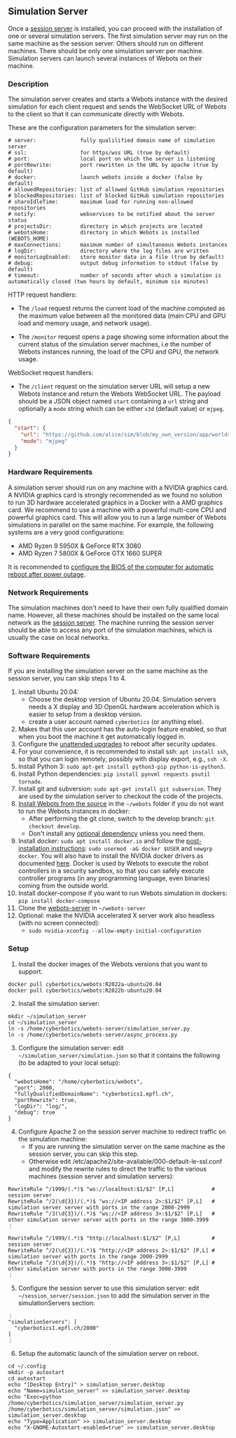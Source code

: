 ## Simulation Server

Once a [session server](session-server.md) is installed, you can proceed with the installation of one or several simulation servers.
The first simulation server may run on the same machine as the session server.
Others should run on different machines.
There should be only one simulation server per machine.
Simulation servers can launch several instances of Webots on their machine.

### Description

The simulation server creates and starts a Webots instance with the desired simulation for each client request and sends the WebSocket URL of Webots to the client so that it can communicate directly with Webots.

These are the configuration parameters for the simulation server:
```
# server:              fully qualilified domain name of simulation server
# ssl:                 for https/wss URL (true by default)
# port:                local port on which the server is listening
# portRewrite:         port rewritten in the URL by apache (true by default)
# docker:              launch webots inside a docker (false by default)
# allowedRepositories: list of allowed GitHub simulation repositories
# blockedRepositories: list of blocked GitHub simulation repositories
# shareIdleTime:       maximum load for running non-allowed repositories
# notify:              webservices to be notified about the server status
# projectsDir:         directory in which projects are located
# webotsHome:          directory in which Webots is installed (WEBOTS_HOME)
# maxConnections:      maximum number of simultaneous Webots instances
# logDir:              directory where the log files are written
# monitorLogEnabled:   store monitor data in a file (true by default)
# debug:               output debug information to stdout (false by default)
# timeout:             number of seconds after which a simulation is automatically closed (two hours by default, minimum six minutes)
```

HTTP request handlers:
* The `/load` request returns the current load of the machine computed as the maximum value between all the monitored data (main CPU and GPU load and memory usage, and network usage).

* The `/monitor` request opens a page showing some information about the current status of the simulation server machines, i.e the number of Webots instances running, the load of the CPU and GPU, the network usage.

WebSocket request handlers:
* The `/client` request on the simulation server URL will setup a new Webots instance and return the Webots WebSocket URL.
The payload should be a JSON object named `start` containing a `url` string and optionally a `mode` string which can be either `x3d` (default value) or `mjpeg`.
```json
{
  "start": {
    "url": "https://github.com/alice/sim/blob/my_own_version/app/worlds/my_world.wbt",
    "mode": "mjpeg"
  }
}
```

### Hardware Requirements

A simulation server should run on any machine with a NVIDIA graphics card.
A NVIDIA graphics card is strongly recommended as we found no solution to run 3D hardware accelerated graphics in a Docker with a AMD graphics card.
We recommend to use a machine with a powerful multi-core CPU and powerful graphics card.
This will allow you to run a large number of Webots simulations in parallel on the same machine.
For example, the following systems are a very good configurations:
- AMD Ryzen 9 5950X & GeForce RTX 3080
- AMD Ryzen 7 5800X & GeForce GTX 1660 SUPER

It is recommended to [configure the BIOS of the computer for automatic reboot after power outage](session-server.md#hardware-requirements).

### Network Requirements

The simulation machines don't need to have their own fully qualified domain name.
However, all these machines should be installed on the same local network as the [session server](session-server.md).
The machine running the session server should be able to access any port of the simulation machines, which is usually the case on local networks.

### Software Requirements

If you are installing the simulation server on the same machine as the session server, you can skip steps 1 to 4.

1. Install Ubuntu 20.04:
    - Choose the desktop version of Ubuntu 20.04. Simulation servers needs a X display and 3D OpenGL hardware acceleration which is easier to setup from a desktop version.
    - create a user account named `cyberbotics` (or anything else).
2. Makes that this user account has the auto-login feature enabled, so that when you boot the machine it get automatically logged in.
3. Configure the [unattended upgrades](https://www.linuxbabe.com/ubuntu/automatic-security-update-unattended-upgrades-ubuntu) to reboot after security updates.
4. For your convenience, it is recommended to install ssh: `apt install ssh`, so that you can login remotely, possibly with display export, e.g., `ssh -X`.
5. Install Python 3: `sudo apt-get install python3-pip python-is-python3`.
6. Install Python dependencies: `pip install pynvml requests psutil tornado`.
7. Install git and subversion: `sudo apt-get install git subversion`. They are used by the simulation server to checkout the code of the projects.
8. [Install Webots from the source](https://github.com/cyberbotics/webots/wiki/Linux-installation) in the `~/webots` folder if you do not want to run the Webots instances in docker:
    - After performing the git clone, switch to the develop branch: `git checkout develop`.
    - Don't install any [optional dependency](https://github.com/cyberbotics/webots/wiki/Linux-Optional-Dependencies) unless you need them.
9. Install docker: `sudo apt install docker.io` and follow the [post-installation instructions](https://docs.docker.com/engine/install/linux-postinstall/): `sudo usermod -aG docker $USER` and `newgrp docker`. You will also have to install the NVIDIA docker drivers as documented [here](https://docs.nvidia.com/datacenter/cloud-native/container-toolkit/install-guide.html). Docker is used by Webots to execute the robot controllers in a security sandbox, so that you can safely execute controller programs (in any programming language, even binaries) coming from the outside world.
10. Install docker-compose if you want to run Webots simulation in dockers: `pip install docker-compose`
11. Clone the [webots-server](https://github.com/cyberbotics/webots-server) in `~/webots-server`
12. Optional: make the NVIDIA accelerated X server work also headless (with no screen connected):
    - `sudo nvidia-xconfig --allow-empty-initial-configuration`

### Setup

1. Install the docker images of the Webots versions that you want to support.
```
docker pull cyberbotics/webots:R2022a-ubuntu20.04
docker pull cyberbotics/webots:R2022b-ubuntu20.04
```
2. Install the simulation server:
```
mkdir ~/simulation_server
cd ~/simulation_server
ln -s /home/cyberbotics/webots-server/simulation_server.py
ln -s /home/cyberbotics/webots-server/async_process.py
```
3. Configure the simulation server: edit `~/simulation_server/simulation.json` so that it contains the following (to be adapted to your local setup):
```
{
  "webotsHome": "/home/cyberbotics/webots",
  "port": 2000,
  "fullyQualifiedDomainName": "cyberbotics1.epfl.ch",
  "portRewrite": true,
  "logDir": "log/",
  "debug": true
}
```
4. Configure Apache 2 on the session server machine to redirect traffic on the simulation machine:
    - If you are running the simulation server on the same machine as the session server, you can skip this step.
    - Otherwise edit /etc/apache2/site-available/000-default-le-ssl.conf and modify the rewrite rules to direct the traffic to the various machines (session server and simulation servers):
```
RewriteRule ^/1999/(.*)$ "ws://localhost:$1/$2" [P,L]            # session server
RewriteRule ^/2(\d{3})/(.*)$ "ws://<IP address 2>:$1/$2" [P,L]   # simulation server server with ports in the range 2000-2999
RewriteRule ^/3(\d{3})/(.*)$ "ws://<IP address 3>:$1/$2" [P,L]   # other simulation server server with ports in the range 3000-3999
⋮

RewriteRule ^/1999/(.*)$ "http://localhost:$1/$2" [P,L]          # session server
RewriteRule ^/2(\d{3})/(.*)$ "http://<IP address 2>:$1/$2" [P,L] # simulation server with ports in the range 2000-2999
RewriteRule ^/3(\d{3})/(.*)$ "http://<IP address 3>:$1/$2" [P,L] # other simulation server with ports in the range 3000-3999
⋮
```

5. Configure the session server to use this simulation server: edit `~/session_server/session.json` to add the simulation server in the simulationServers section:
```
⋮
"simulationServers": [
  "cyberbotics1.epfl.ch/2000"
]
⋮
```

6. Setup the automatic launch of the simulation server on reboot.
```
cd ~/.config
mkdir -p autostart
cd autostart
echo "[Desktop Entry]" > simulation_server.desktop
echo "Name=simulation_server" >> simulation_server.desktop
echo "Exec=python /home/cyberbotics/simulation_server/simulation_server.py /home/cyberbotics/simulation_server/simulation.json" >> simulation_server.desktop
echo "Type=Application" >> simulation_server.desktop
echo "X-GNOME-Autostart-enabled=true" >> simulation_server.desktop
```
